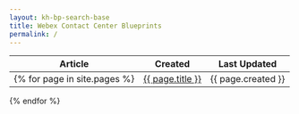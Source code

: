 ```yaml
---
layout: kh-bp-search-base
title: Webex Contact Center Blueprints
permalink: /
---
```




| Article | Created | Last Updated |
| :-: | :-: | :-: |
{% for page in site.pages %} | [{{ page.title }}]({{site.baseurl}}{{page.url}}) | {{ page.created }} | {{page.updated}} | 
{% endfor %}

